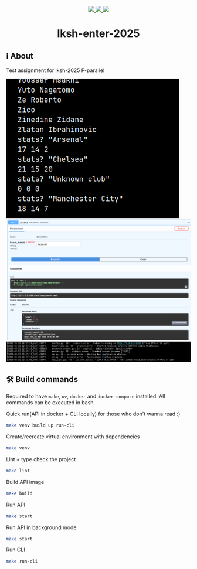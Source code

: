 <div align="center">
    <a href="https://github.com/ilkztsff/lksh-enter-2025/blob/dev/LICENSE">
      <img src="https://img.shields.io/github/license/ilkztsff/lksh-enter-2025?label=License&color=purple&style=for-the-badge">
    </a>
    <a href="https://github.com/ilkztsff/lksh-enter-2025/blob/dev/pyproject.toml">
      <img src="https://img.shields.io/badge/python-3.12+-purple?style=for-the-badge">
    </a>
    <a href="https://github.com/ilkztsff/lksh-enter-2025/actions/workflows/check.yml">
      <img src="https://img.shields.io/github/actions/workflow/status/ilkztsff/lksh-enter-2025/check.yml?branch=dev&style=for-the-badge&label=linter&color=purple">
    </a>
</div>

<h1 align="center">lksh-enter-2025</h1>

## ℹ️ About

Test assignment for lksh-2025 P-parallel

![CLI](assets/cli.png)
![Swagger](assets/swagger.png)
![API logs](assets/logs.png)


## 🛠 Build commands

Required to have `make`, `uv`, `docker` and `docker-compose` installed.
All commands can be executed in bash

Quick run(API in docker + CLI locally) for those who don't wanna read :)
```bash
make venv build up run-cli
```

Create/recreate virtual environment with dependencies
```bash
make venv
```

Lint + type check the project
```bash
make lint
```

Build API image
```bash
make build
```

Run API
```bash
make start
```

Run API in background mode
```bash
make start
```

Run CLI
```bash
make run-cli
```
